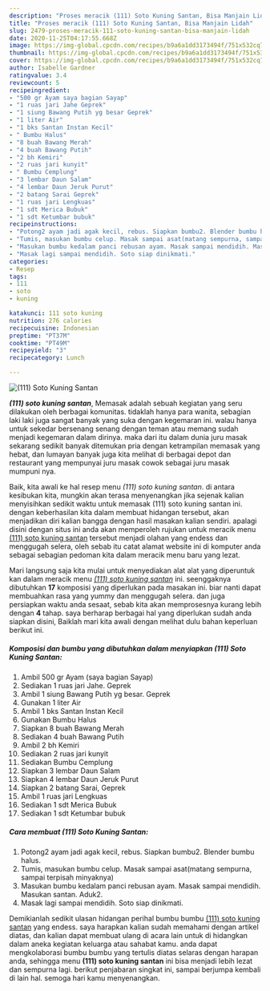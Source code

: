 ```yaml
---
description: "Proses meracik (111) Soto Kuning Santan, Bisa Manjain Lidah"
title: "Proses meracik (111) Soto Kuning Santan, Bisa Manjain Lidah"
slug: 2479-proses-meracik-111-soto-kuning-santan-bisa-manjain-lidah
date: 2020-11-25T04:17:55.668Z
image: https://img-global.cpcdn.com/recipes/b9a6a1dd3173494f/751x532cq70/111-soto-kuning-santan-foto-resep-utama.jpg
thumbnail: https://img-global.cpcdn.com/recipes/b9a6a1dd3173494f/751x532cq70/111-soto-kuning-santan-foto-resep-utama.jpg
cover: https://img-global.cpcdn.com/recipes/b9a6a1dd3173494f/751x532cq70/111-soto-kuning-santan-foto-resep-utama.jpg
author: Isabelle Gardner
ratingvalue: 3.4
reviewcount: 5
recipeingredient:
- "500 gr Ayam saya bagian Sayap"
- "1 ruas jari Jahe Geprek"
- "1 siung Bawang Putih yg besar Geprek"
- "1 liter Air"
- "1 bks Santan Instan Kecil"
- " Bumbu Halus"
- "8 buah Bawang Merah"
- "4 buah Bawang Putih"
- "2 bh Kemiri"
- "2 ruas jari kunyit"
- " Bumbu Cemplung"
- "3 lembar Daun Salam"
- "4 lembar Daun Jeruk Purut"
- "2 batang Sarai Geprek"
- "1 ruas jari Lengkuas"
- "1 sdt Merica Bubuk"
- "1 sdt Ketumbar bubuk"
recipeinstructions:
- "Potong2 ayam jadi agak kecil, rebus. Siapkan bumbu2. Blender bumbu halus."
- "Tumis, masukan bumbu celup. Masak sampai asat(matang sempurna, sampai terpisah minyaknya)"
- "Masukan bumbu kedalam panci rebusan ayam. Masak sampai mendidih. Masukan santan. Aduk2."
- "Masak lagi sampai mendidih. Soto siap dinikmati."
categories:
- Resep
tags:
- 111
- soto
- kuning

katakunci: 111 soto kuning 
nutrition: 276 calories
recipecuisine: Indonesian
preptime: "PT37M"
cooktime: "PT49M"
recipeyield: "3"
recipecategory: Lunch

---
```



![(111) Soto Kuning Santan](https://img-global.cpcdn.com/recipes/b9a6a1dd3173494f/751x532cq70/111-soto-kuning-santan-foto-resep-utama.jpg)

<b><i>(111) soto kuning santan</i></b>, Memasak adalah sebuah kegiatan yang seru dilakukan oleh berbagai komunitas. tidaklah hanya para wanita, sebagian laki laki juga sangat banyak yang suka dengan kegemaran ini. walau hanya untuk sekedar bersenang senang dengan teman atau memang sudah menjadi kegemaran dalam dirinya. maka dari itu dalam dunia juru masak sekarang sedikit banyak ditemukan pria dengan ketrampilan memasak yang hebat, dan lumayan banyak juga kita melihat di berbagai depot dan restaurant yang mempunyai juru masak cowok sebagai juru masak mumpuni nya.



Baik, kita awali ke hal resep menu <i>(111) soto kuning santan</i>. di antara kesibukan kita, mungkin akan terasa menyenangkan jika sejenak kalian menyisihkan sedikit waktu untuk memasak (111) soto kuning santan ini. dengan keberhasilan kita dalam membuat hidangan tersebut, akan menjadikan diri kalian bangga dengan hasil masakan kalian sendiri. apalagi disini dengan situs ini anda akan memperoleh rujukan untuk meracik menu <u>(111) soto kuning santan</u> tersebut menjadi olahan yang endess dan menggugah selera, oleh sebab itu catat alamat website ini di komputer anda sebagai sebagian pedoman kita dalam meracik menu baru yang lezat.


Mari langsung saja kita mulai untuk menyediakan alat alat yang diperuntuk kan dalam meracik menu <u><i>(111) soto kuning santan</i></u> ini. seenggaknya dibutuhkan <b>17</b> komposisi yang diperlukan pada masakan ini. biar nanti dapat membuahkan rasa yang yummy dan menggugah selera. dan juga persiapkan waktu anda sesaat, sebab kita akan memprosesnya kurang lebih dengan <b>4</b> tahap. saya berharap berbagai hal yang diperlukan sudah anda siapkan disini, Baiklah mari kita awali dengan melihat dulu bahan keperluan berikut ini.

<!--inarticleads1-->

##### Komposisi dan bumbu yang dibutuhkan dalam menyiapkan (111) Soto Kuning Santan:

1. Ambil 500 gr Ayam (saya bagian Sayap)
1. Sediakan 1 ruas jari Jahe. Geprek
1. Ambil 1 siung Bawang Putih yg besar. Geprek
1. Gunakan 1 liter Air
1. Ambil 1 bks Santan Instan Kecil
1. Gunakan  Bumbu Halus
1. Siapkan 8 buah Bawang Merah
1. Sediakan 4 buah Bawang Putih
1. Ambil 2 bh Kemiri
1. Sediakan 2 ruas jari kunyit
1. Sediakan  Bumbu Cemplung
1. Siapkan 3 lembar Daun Salam
1. Siapkan 4 lembar Daun Jeruk Purut
1. Siapkan 2 batang Sarai, Geprek
1. Ambil 1 ruas jari Lengkuas
1. Sediakan 1 sdt Merica Bubuk
1. Sediakan 1 sdt Ketumbar bubuk




<!--inarticleads2-->

##### Cara membuat (111) Soto Kuning Santan:

1. Potong2 ayam jadi agak kecil, rebus. Siapkan bumbu2. Blender bumbu halus.
1. Tumis, masukan bumbu celup. Masak sampai asat(matang sempurna, sampai terpisah minyaknya)
1. Masukan bumbu kedalam panci rebusan ayam. Masak sampai mendidih. Masukan santan. Aduk2.
1. Masak lagi sampai mendidih. Soto siap dinikmati.




Demikianlah sedikit ulasan hidangan perihal bumbu bumbu <u>(111) soto kuning santan</u> yang endess. saya harapkan kalian sudah memahami dengan artikel diatas, dan kalian dapat membuat ulang di acara lain untuk di hidangkan dalam aneka kegiatan keluarga atau sahabat kamu. anda dapat mengkolaborasi bumbu bumbu yang tertulis diatas selaras dengan harapan anda, sehingga menu <b>(111) soto kuning santan</b> ini bisa menjadi lebih lezat dan sempurna lagi. berikut penjabaran singkat ini, sampai berjumpa kembali di lain hal. semoga hari kamu menyenangkan.

